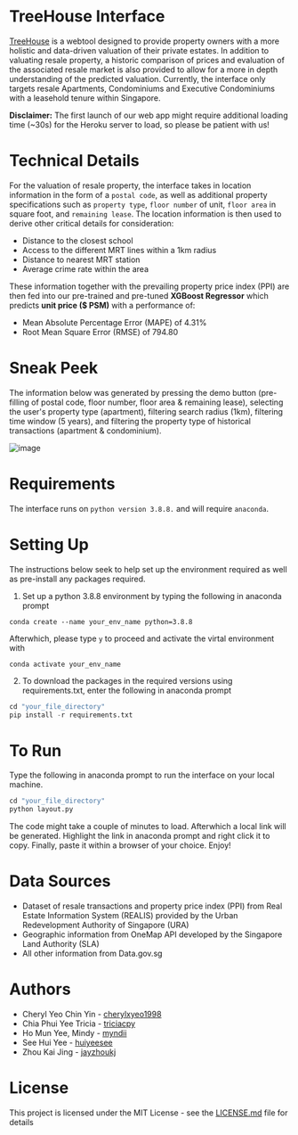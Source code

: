 # TreeHouse Interface
[TreeHouse](https://bt4222-treehouse.herokuapp.com/) is a webtool designed to provide property owners with a more holistic and data-driven valuation of their private estates. In addition to valuating resale property, a historic comparison of prices and evaluation of the associated resale market is also provided to allow for a more in depth understanding of the predicted valuation. Currently, the interface only targets resale Apartments, Condominiums and Executive Condominiums with a leasehold tenure within Singapore. 

**Disclaimer:** The first launch of our web app might require additional loading time (~30s) for the Heroku server to load, so please be patient with us!


# Technical Details
For the valuation of resale property, the interface takes in location information in the form of a `postal code`, as well as additional property specifications such as `property type`, `floor number` of unit, `floor area` in square foot, and `remaining lease`. The location information is then used to derive other critical details for consideration: 
- Distance to the closest school
- Access to the different MRT lines within a 1km radius
- Distance to nearest MRT station
- Average crime rate within the area

These information together with the prevailing property price index (PPI) are then fed into our pre-trained and pre-tuned <b>XGBoost Regressor</b> which predicts <b>unit price ($ PSM)</b> with a performance of: 
- Mean Absolute Percentage Error (MAPE) of 4.31%
- Root Mean Square Error (RMSE) of 794.80


# Sneak Peek
The information below was generated by pressing the demo button (pre-filling of postal code, floor number, floor area & remaining lease), selecting the user's property type (apartment), filtering search radius (1km), filtering time window (5 years), and filtering the property type of historical transactions (apartment & condominium). 

![image](https://user-images.githubusercontent.com/39241113/115833601-d13c7b80-a446-11eb-88ca-583b26c3f5f2.png)


# Requirements 
The interface runs on `python version 3.8.8.` and will require `anaconda`.  


# Setting Up
The instructions below seek to help set up the environment required as well as pre-install any packages required.

1. Set up a python 3.8.8 environment by typing the following in anaconda prompt
```
conda create --name your_env_name python=3.8.8
```
  Afterwhich, please type `y` to proceed and activate the virtal environment with
```
conda activate your_env_name
```

2. To download the packages in the required versions using requirements.txt, enter the following in anaconda prompt
``` python
cd "your_file_directory"
pip install -r requirements.txt
```


# To Run
Type the following in anaconda prompt to run the interface on your local machine. 
``` python
cd "your_file_directory"
python layout.py
```
The code might take a couple of minutes to load. Afterwhich a local link will be generated. Highlight the link in anaconda prompt and right click it to copy. Finally, paste it within a browser of your choice. Enjoy!


# Data Sources
- Dataset of resale transactions and property price index (PPI) from Real Estate Information System (REALIS) provided by the Urban Redevelopment Authority of Singapore (URA)
- Geographic information from OneMap API developed by the Singapore Land Authority (SLA)
- All other information from Data.gov.sg

# Authors
- Cheryl Yeo Chin Yin - [cherylxyeo1998](https://github.com/cherylxyeo1998)
- Chia Phui Yee Tricia - [triciacpy](https://github.com/triciacpy)
- Ho Mun Yee, Mindy - [myndii](https://github.com/myndii)
- See Hui Yee - [huiyeesee](https://github.com/huiyeesee)
- Zhou Kai Jing - [jayzhoukj](https://github.com/jayzhoukj)

# License
This project is licensed under the MIT License - see the [LICENSE.md](https://github.com/SG-Property-Valuation-Model/Interface/blob/main/LICENSE) file for details
